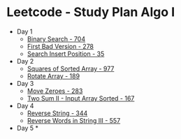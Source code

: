 # Leetcode - Study Plan Algo I

* Day 1
  * [Binary Search - 704](https://leetcode.com/problems/binary-search/)
  * [First Bad Version - 278 ](https://leetcode.com/problems/first-bad-version/)
  * [Search Insert Position - 35](https://leetcode.com/problems/search-insert-position/)
* Day 2
  * [Squares of Sorted Array - 977](https://leetcode.com/problems/squares-of-a-sorted-array/)
  * [Rotate Array - 189](https://leetcode.com/problems/rotate-array/)
* Day 3
  * [Move Zeroes - 283](https://leetcode.com/problems/move-zeroes/)
  * [Two Sum II - Input Array Sorted - 167](https://leetcode.com/problems/two-sum-ii-input-array-is-sorted/)
* Day 4
  * [Reverse String - 344](https://leetcode.com/problems/reverse-string/)
  * [Reverse Words in String III - 557](https://leetcode.com/problems/reverse-words-in-a-string-iii/)
* Day 5
  * 

